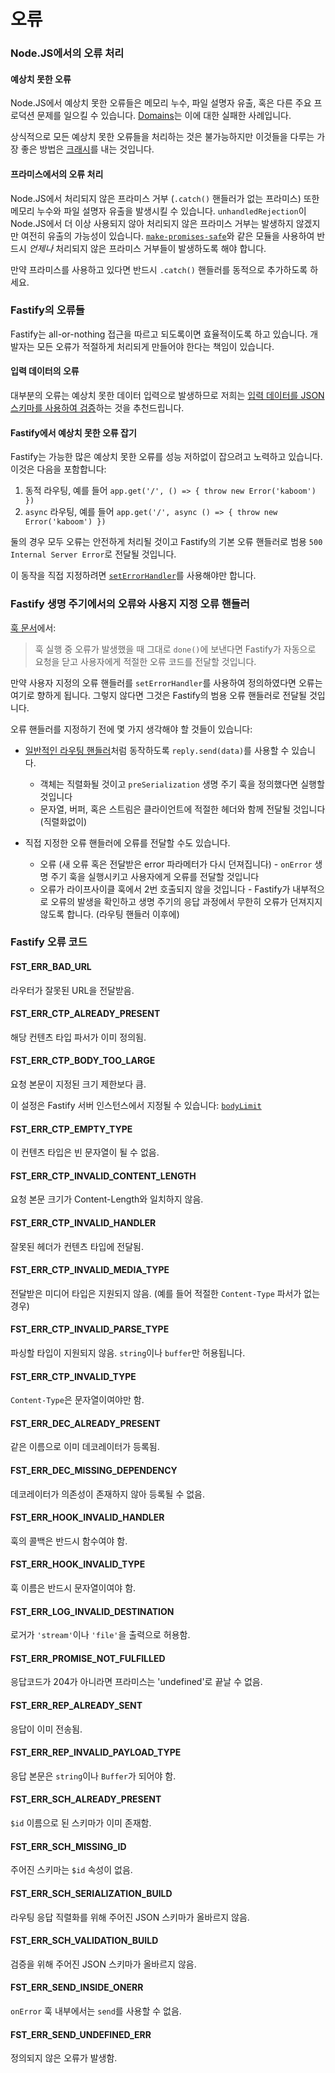 # 오류

<a name="error-handling"></a>

### Node.JS에서의 오류 처리

#### 예상치 못한 오류
Node.JS에서 예상치 못한 오류들은 메모리 누수, 파일 설명자 유출, 혹은 다른 주요 프로덕션 문제를 일으킬 수 있습니다.
[Domains](https://nodejs.org/en/docs/guides/domain-postmortem/)는 이에 대한 실패한 사례입니다.

상식적으로 모든 예상치 못한 오류들을 처리하는 것은 불가능하지만 이것들을 다루는 가장 좋은 방법은 [크래시](https://nodejs.org/api/process.html#process_warning_using_uncaughtexception_correctly)를 내는 것입니다.

#### 프라미스에서의 오류 처리
Node.JS에서 처리되지 않은 프라미스 거부 (`.catch()` 핸들러가 없는 프라미스) 또한 메모리 누수와 파일 설명자 유출을 발생시킬 수 있습니다.
`unhandledRejection`이 Node.JS에서 더 이상 사용되지 않아 처리되지 않은 프라미스 거부는 발생하지 않겠지만 여전히 유출의 가능성이 있습니다.
[`make-promises-safe`](https://github.com/mcollina/make-promises-safe)와 같은 모듈을 사용하여 반드시 _언제나_ 처리되지 않은 프라미스 거부들이 발생하도록 해야 합니다.

만약 프라미스를 사용하고 있다면 반드시 `.catch()` 핸들러를 동적으로 추가하도록 하세요.

### Fastify의 오류들
Fastify는 all-or-nothing 접근을 따르고 되도록이면 효율적이도록 하고 있습니다.
개발자는 모든 오류가 적절하게 처리되게 만들어야 한다는 책임이 있습니다.

#### 입력 데이터의 오류
대부분의 오류는 예상치 못한 데이터 입력으로 발생하므로 저희는 [입력 데이터를 JSON 스키마를 사용하여 검증](Validation-and-Serialization.md)하는 것을 추천드립니다.

#### Fastify에서 예상치 못한 오류 잡기
Fastify는 가능한 많은 예상치 못한 오류를 성능 저하없이 잡으려고 노력하고 있습니다.
이것은 다음을 포함합니다:

1. 동적 라우팅, 예를 들어 `app.get('/', () => { throw new Error('kaboom') })`
2. `async` 라우팅, 예를 들어 `app.get('/', async () => { throw new Error('kaboom') })`

둘의 경우 모두 오류는 안전하게 처리될 것이고 Fastify의 기본 오류 핸들러로 범용 `500 Internal Server Error`로 전달될 것입니다.

이 동작을 직접 지정하려면 [`setErrorHandler`](Server.md#seterrorhandler)를 사용해야만 합니다.

### Fastify 생명 주기에서의 오류와 사용지 지정 오류 핸들러

[훅 문서](Hooks.md#manage-errors-from-a-hook)에서:
> 훅 실행 중 오류가 발생했을 때 그대로 `done()`에 보낸다면 Fastify가 자동으로 요청을 닫고 사용자에게 적절한 오류 코드를 전달할 것입니다.

만약 사용자 지정의 오류 핸들러를 `setErrorHandler`를 사용하여 정의하였다면 오류는 여기로 향하게 됩니다.
그렇지 않다면 그것은 Fastify의 범용 오류 핸들러로 전달될 것입니다.

오류 핸들러를 지정하기 전에 몇 가지 생각해야 할 것들이 있습니다:

- [일반적인 라우팅 핸들러](Reply.md#senddata)처럼 동작하도록 `reply.send(data)`를 사용할 수 있습니다.
	- 객체는 직렬화될 것이고 `preSerialization` 생명 주기 훅을 정의했다면 실행할 것입니다
	- 문자열, 버퍼, 혹은 스트림은 클라이언트에 적절한 헤더와 함께 전달될 것입니다 (직렬화없이)

- 직접 지정한 오류 핸들러에 오류를 전달할 수도 있습니다.
	- 오류 (새 오류 혹은 전달받은 error 파라메터가 다시 던져집니다) - `onError` 생명 주기 훅을 실행시키고 사용자에게 오류를 전달할 것입니다
	- 오류가 라이프사이클 훅에서 2번 호출되지 않을 것입니다 - Fastify가 내부적으로 오류의 발생을 확인하고 생명 주기의 응답 과정에서 무한히 오류가 던져지지 않도록 합니다. (라우팅 핸들러 이후에)

<a name="fastify-error-codes"></a>

### Fastify 오류 코드

<a name="FST_ERR_BAD_URL"></a>

#### FST_ERR_BAD_URL

라우터가 잘못된 URL을 전달받음.

<a name="FST_ERR_CTP_ALREADY_PRESENT"></a>

#### FST_ERR_CTP_ALREADY_PRESENT

해당 컨텐츠 타입 파서가 이미 정의됨.

<a name="FST_ERR_CTP_BODY_TOO_LARGE"></a>

#### FST_ERR_CTP_BODY_TOO_LARGE

요청 본문이 지정된 크기 제한보다 큼.

이 설정은 Fastify 서버 인스턴스에서 지정될 수 있습니다: [`bodyLimit`](Server.md#bodyLimit)

<a name="FST_ERR_CTP_EMPTY_TYPE"></a>

#### FST_ERR_CTP_EMPTY_TYPE

이 컨텐츠 타입은 빈 문자열이 될 수 없음.

<a name="FST_ERR_CTP_INVALID_CONTENT_LENGTH"></a>

#### FST_ERR_CTP_INVALID_CONTENT_LENGTH

요청 본문 크기가 Content-Length와 일치하지 않음.

<a name="FST_ERR_CTP_INVALID_HANDLER"></a>

#### FST_ERR_CTP_INVALID_HANDLER

잘못된 헤더가 컨텐츠 타입에 전달됨.

<a name="FST_ERR_CTP_INVALID_MEDIA_TYPE"></a>

#### FST_ERR_CTP_INVALID_MEDIA_TYPE

전달받은 미디어 타입은 지원되지 않음. (예를 들어 적절한 `Content-Type` 파서가 없는 경우)

<a name="FST_ERR_CTP_INVALID_PARSE_TYPE"></a>

#### FST_ERR_CTP_INVALID_PARSE_TYPE

파싱할 타입이 지원되지 않음. `string`이나 `buffer`만 허용됩니다.

<a name="FST_ERR_CTP_INVALID_TYPE"></a>

#### FST_ERR_CTP_INVALID_TYPE

`Content-Type`은 문자열이여야만 함.

<a name="FST_ERR_DEC_ALREADY_PRESENT"></a>

#### FST_ERR_DEC_ALREADY_PRESENT

같은 이름으로 이미 데코레이터가 등록됨.

<a name="FST_ERR_DEC_MISSING_DEPENDENCY"></a>

#### FST_ERR_DEC_MISSING_DEPENDENCY

데코레이터가 의존성이 존재하지 않아 등록될 수 없음.

<a name="FST_ERR_HOOK_INVALID_HANDLER"></a>

#### FST_ERR_HOOK_INVALID_HANDLER

훅의 콜백은 반드시 함수여야 함.

<a name="FST_ERR_HOOK_INVALID_TYPE"></a>

#### FST_ERR_HOOK_INVALID_TYPE

훅 이름은 반드시 문자열이여야 함.

<a name="FST_ERR_LOG_INVALID_DESTINATION"></a>

#### FST_ERR_LOG_INVALID_DESTINATION

로거가 `'stream'`이나 `'file'`을 출력으로 허용함.

<a name="FST_ERR_PROMISE_NOT_FULFILLED"></a>

#### FST_ERR_PROMISE_NOT_FULFILLED

응답코드가 204가 아니라면 프라미스는 'undefined'로 끝날 수 없음.

<a id="FST_ERR_REP_ALREADY_SENT"></a>

#### FST_ERR_REP_ALREADY_SENT

응답이 이미 전송됨.

<a name="FST_ERR_REP_INVALID_PAYLOAD_TYPE"></a>

#### FST_ERR_REP_INVALID_PAYLOAD_TYPE

응답 본문은 `string`이나 `Buffer`가 되어야 함.

<a name="FST_ERR_SCH_ALREADY_PRESENT"></a>

#### FST_ERR_SCH_ALREADY_PRESENT

`$id` 이름으로 된 스키마가 이미 존재함.

<a name="FST_ERR_SCH_MISSING_ID"></a>

#### FST_ERR_SCH_MISSING_ID

주어진 스키마는 `$id` 속성이 없음.

<a name="FST_ERR_SCH_SERIALIZATION_BUILD"></a>

#### FST_ERR_SCH_SERIALIZATION_BUILD

라우팅 응답 직렬화를 위해 주어진 JSON 스키마가 올바르지 않음.

<a name="FST_ERR_SCH_VALIDATION_BUILD"></a>

#### FST_ERR_SCH_VALIDATION_BUILD

검증을 위해 주어진 JSON 스키마가 올바르지 않음.

<a id="FST_ERR_SEND_INSIDE_ONERR"></a>

#### FST_ERR_SEND_INSIDE_ONERR

`onError` 훅 내부에서는 `send`를 사용할 수 없음.

<a name="FST_ERR_SEND_UNDEFINED_ERR"></a>

#### FST_ERR_SEND_UNDEFINED_ERR

정의되지 않은 오류가 발생함.
